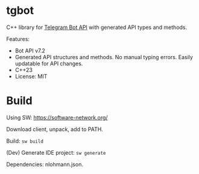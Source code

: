 # tgbot

C++ library for [Telegram Bot API](https://core.telegram.org/bots/api) with generated API types and methods.

Features:

* Bot API v7.2
* Generated API structures and methods. No manual typing errors. Easily updatable for API changes.
* C++23
* License: MIT

# Build

Using SW: https://software-network.org/

Download client, unpack, add to PATH.

Build: `sw build`

(Dev) Generate IDE project: `sw generate`

Dependencies: nlohmann.json.
